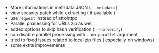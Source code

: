 - More informations in metadata JSON ( `--metadata` )
- view security patch while extracting ( if available )
- use `reqwest` instead of attohttpc 
- Parallel processing for URLs zip as well
- added options to skip hash verification ( `--no-verify`)
- can disable parallel processing with `--no-parallel` argument
- tried to fixed issues related to local zip files ( especially on windows)
- some extra improvements
